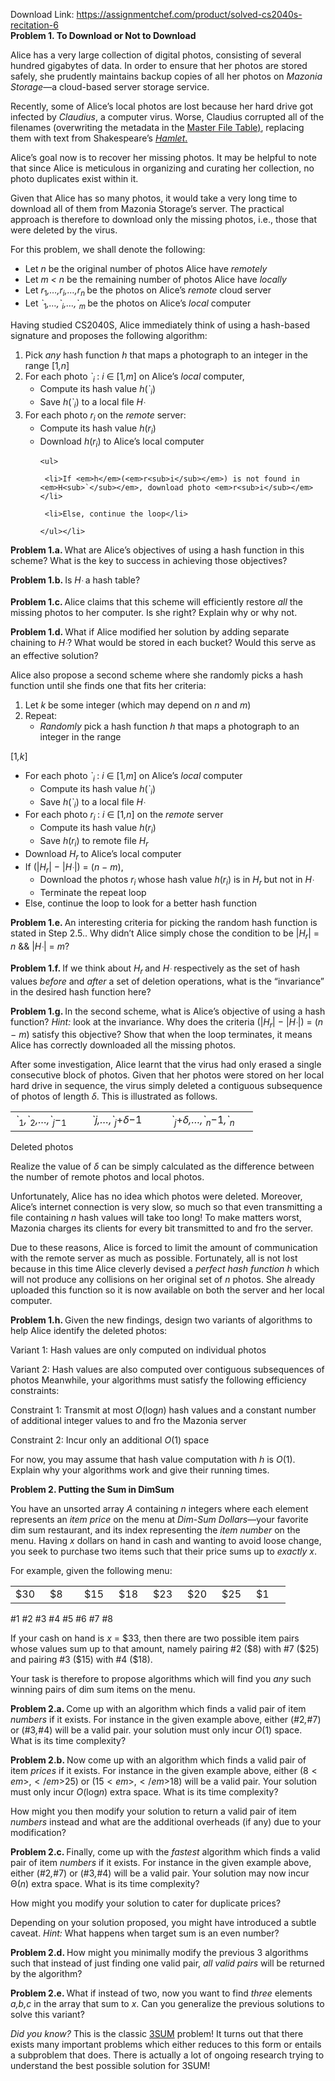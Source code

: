Download Link: https://assignmentchef.com/product/solved-cs2040s-recitation-6
<br>
<strong>Problem 1.              To Download or Not to Download</strong>

Alice has a very large collection of digital photos, consisting of several hundred gigabytes of data. In order to ensure that her photos are stored safely, she prudently maintains backup copies of all her photos on <em>Mazonia Storage</em>—a cloud-based server storage service.

Recently, some of Alice’s local photos are lost because her hard drive got infected by <em>Claudius</em>, a computer virus. Worse, Claudius corrupted all of the filenames (overwriting the metadata in the <a href="https://searchwindowsserver.techtarget.com/definition/master-file-table">Master File Table</a><a href="https://searchwindowsserver.techtarget.com/definition/master-file-table">)</a>, replacing them with text from Shakespeare’s <a href="https://en.wikipedia.org/wiki/Hamlet"><em>Hamlet</em></a><a href="https://en.wikipedia.org/wiki/Hamlet">.</a>

Alice’s goal now is to recover her missing photos. It may be helpful to note that since Alice is meticulous in organizing and curating her collection, no photo duplicates exist within it.

Given that Alice has so many photos, it would take a very long time to download all of them from Mazonia Storage’s server. The practical approach is therefore to download only the missing photos, i.e., those that were deleted by the virus.

For this problem, we shall denote the following:

<ul>

 <li>Let <em>n </em>be the original number of photos Alice have <em>remotely</em></li>

 <li>Let <em>m &lt; n </em>be the remaining number of photos Alice have <em>locally</em></li>

 <li>Let <em>r</em><sub>1</sub><em>,…,r<sub>i</sub>,…,r<sub>n </sub></em>be the photos on Alice’s <em>remote </em>cloud server</li>

 <li>Let <em>`</em><sub>1</sub><em>,…,`<sub>i</sub>,…,`<sub>m </sub></em>be the photos on Alice’s <em>local </em>computer</li>

</ul>

Having studied CS2040S, Alice immediately think of using a hash-based signature and proposes the following algorithm:

<ol>

 <li>Pick <em>any </em>hash function <em>h </em>that maps a photograph to an integer in the range [1<em>,n</em>]</li>

 <li>For each photo <em>`<sub>i </sub></em>: <em>i </em>∈ [1<em>,m</em>] on Alice’s <em>local </em>computer,

  <ul>

   <li>Compute its hash value <em>h</em>(<em>`<sub>i</sub></em>)</li>

   <li>Save <em>h</em>(<em>`<sub>i</sub></em>) to a local file <em>H<sub>`</sub></em></li>

  </ul></li>

 <li>For each photo <em>r<sub>i </sub></em>on the <em>remote </em>server:

  <ul>

   <li>Compute its hash value <em>h</em>(<em>r<sub>i</sub></em>)</li>

   <li>Download <em>h</em>(<em>r<sub>i</sub></em>) to Alice’s local computer

    <ul>

     <li>If <em>h</em>(<em>r<sub>i</sub></em>) is not found in <em>H<sub>`</sub></em>, download photo <em>r<sub>i</sub></em></li>

     <li>Else, continue the loop</li>

    </ul></li>

  </ul></li>

</ol>

<strong>Problem 1.a. </strong>What are Alice’s objectives of using a hash function in this scheme? What is the key to success in achieving those objectives?

<strong>Problem 1.b.            </strong>Is <em>H<sub>` </sub></em>a hash table?

<strong>Problem 1.c. </strong>Alice claims that this scheme will efficiently restore <em>all </em>the missing photos to her computer. Is she right? Explain why or why not.

<strong>Problem 1.d. </strong>What if Alice modified her solution by adding separate chaining to <em>H<sub>`</sub></em>? What would be stored in each bucket? Would this serve as an effective solution?

Alice also propose a second scheme where she randomly picks a hash function until she finds one that fits her criteria:

<ol>

 <li>Let <em>k </em>be some integer (which may depend on <em>n </em>and <em>m</em>)</li>

 <li>Repeat:

  <ul>

   <li><em>Randomly </em>pick a hash function <em>h </em>that maps a photograph to an integer in the range</li>

  </ul></li>

</ol>

[1<em>,k</em>]

<ul>

 <li>For each photo <em>`<sub>i </sub></em>: <em>i </em>∈ [1<em>,m</em>] on Alice’s <em>local </em>computer

  <ul>

   <li>Compute its hash value <em>h</em>(<em>`<sub>i</sub></em>)</li>

   <li>Save <em>h</em>(<em>`<sub>i</sub></em>) to a local file <em>H<sub>`</sub></em></li>

  </ul></li>

 <li>For each photo <em>r<sub>i </sub></em>: <em>i </em>∈ [1<em>,n</em>] on the <em>remote </em>server

  <ul>

   <li>Compute its hash value <em>h</em>(<em>r<sub>i</sub></em>)</li>

   <li>Save <em>h</em>(<em>r<sub>i</sub></em>) to remote file <em>H<sub>r</sub></em></li>

  </ul></li>

 <li>Download <em>H<sub>r </sub></em>to Alice’s local computer</li>

 <li>If (|<em>H<sub>r</sub></em>| − |<em>H<sub>`</sub></em>|) = (<em>n </em>− <em>m</em>),

  <ul>

   <li>Download the photos <em>r<sub>i </sub></em>whose hash value <em>h</em>(<em>r<sub>i</sub></em>) is in <em>H<sub>r </sub></em>but not in <em>H<sub>`</sub></em></li>

   <li>Terminate the repeat loop</li>

  </ul></li>

 <li>Else, continue the loop to look for a better hash function</li>

</ul>

<strong>Problem 1.e. </strong>An interesting criteria for picking the random hash function is stated in Step 2.5.. Why didn’t Alice simply chose the condition to be |<em>H<sub>r</sub></em>| = <em>n </em>&amp;&amp; |<em>H<sub>`</sub></em>| = <em>m</em>?

<strong>Problem 1.f. </strong>If we think about <em>H<sub>r </sub></em>and <em>H<sub>` </sub></em>respectively as the set of hash values <em>before </em>and <em>after </em>a set of deletion operations, what is the “invariance” in the desired hash function here?

<strong>Problem 1.g. </strong>In the second scheme, what is Alice’s objective of using a hash function? <em>Hint: </em>look at the invariance. Why does the criteria (|<em>H<sub>r</sub></em>| − |<em>H<sub>`</sub></em>|) = (<em>n </em>− <em>m</em>) satisfy this objective? Show that when the loop terminates, it means Alice has correctly downloaded all the missing photos.

After some investigation, Alice learnt that the virus had only erased a single consecutive block of photos. Given that her photos were stored on her local hard drive in sequence, the virus simply deleted a contiguous subsequence of photos of length <em>δ</em>. This is illustrated as follows.

<table width="340">

 <tbody>

  <tr>

   <td width="106"><em>`</em><sub>1</sub><em>,`</em><sub>2</sub><em>,…,`<sub>j</sub></em>−<sub>1</sub></td>

   <td width="111"><em>`</em><em>j</em><em>,…,`<sub>j</sub></em>+<em>δ</em>−1</td>

   <td width="123"><em>`<sub>j</sub></em>+<em>δ</em><em>,…,`<sub>n</sub></em>−1<em>,`<sub>n</sub></em></td>

  </tr>

 </tbody>

</table>

Deleted photos

Realize the value of <em>δ </em>can be simply calculated as the difference between the number of remote photos and local photos.

Unfortunately, Alice has no idea which photos were deleted. Moreover, Alice’s internet connection is very slow, so much so that even transmitting a file containing <em>n </em>hash values will take too long! To make matters worst, Mazonia charges its clients for every bit transmitted to and fro the server.

Due to these reasons, Alice is forced to limit the amount of communication with the remote server as much as possible. Fortunately, all is not lost because in this time Alice cleverly devised a <em>perfect hash function h </em>which will not produce any collisions on her original set of <em>n </em>photos. She already uploaded this function so it is now available on both the server and her local computer.

<strong>Problem 1.h.    </strong>Given the new findings, design two variants of algorithms to help Alice identify the deleted photos:

Variant 1: Hash values are only computed on individual photos

Variant 2: Hash values are also computed over contiguous subsequences of photos Meanwhile, your algorithms must satisfy the following efficiency constraints:

Constraint 1: Transmit at most <em>O</em>(log<em>n</em>) hash values and a constant number of additional integer values to and fro the Mazonia server

Constraint 2: Incur only an additional <em>O</em>(1) space

For now, you may assume that hash value computation with <em>h </em>is <em>O</em>(1). Explain why your algorithms work and give their running times.

<strong>Problem 2.              Putting the Sum in DimSum</strong>

You have an unsorted array <em>A </em>containing <em>n </em>integers where each element represents an <em>item price </em>on the menu at <em>Dim-Sum Dollars</em>—your favorite dim sum restaurant, and its index representing the <em>item number </em>on the menu. Having <em>x </em>dollars on hand in cash and wanting to avoid loose change, you seek to purchase two items such that their price sums up to <em>exactly x</em>.

For example, given the following menu:

<table width="311">

 <tbody>

  <tr>

   <td width="39">$30</td>

   <td width="39">$8</td>

   <td width="39">$15</td>

   <td width="39">$18</td>

   <td width="39">$23</td>

   <td width="39">$20</td>

   <td width="39">$25</td>

   <td width="39">$1</td>

  </tr>

 </tbody>

</table>

#1       #2       #3       #4       #5       #6       #7       #8

If your cash on hand is <em>x </em>= $33, then there are two possible item pairs whose values sum up to that amount, namely pairing #2 ($8) with #7 ($25) and pairing #3 ($15) with #4 ($18).

Your task is therefore to propose algorithms which will find you <em>any </em>such winning pairs of dim sum items on the menu.

<strong>Problem 2.a. </strong>Come up with an algorithm which finds a valid pair of item <em>numbers </em>if it exists. For instance in the given example above, either (#2<em>,</em>#7) or (#3<em>,</em>#4) will be a valid pair. your solution must only incur <em>O</em>(1) space. What is its time complexity?

<strong>Problem 2.b. </strong>Now come up with an algorithm which finds a valid pair of item <em>prices </em>if it exists. For instance in the given example above, either ($8<em>,</em>$25) or ($15<em>,</em>$18) will be a valid pair. Your solution must only incur <em>O</em>(log<em>n</em>) extra space. What is its time complexity?

How might you then modify your solution to return a valid pair of item <em>numbers </em>instead and what are the additional overheads (if any) due to your modification?

<strong>Problem 2.c. </strong>Finally, come up with the <em>fastest </em>algorithm which finds a valid pair of item <em>numbers </em>if it exists. For instance in the given example above, either (#2<em>,</em>#7) or (#3<em>,</em>#4) will be a valid pair. Your solution may now incur Θ(<em>n</em>) extra space. What is its time complexity?

How might you modify your solution to cater for duplicate prices?

Depending on your solution proposed, you might have introduced a subtle caveat. <em>Hint: </em>What happens when target sum is an even number?

<strong>Problem 2.d. </strong>How might you minimally modify the previous 3 algorithms such that instead of just finding one valid pair, <em>all valid pairs </em>will be returned by the algorithm?

<strong>Problem 2.e. </strong>What if instead of two, now you want to find <em>three </em>elements <em>a,b,c </em>in the array that sum to <em>x</em>. Can you generalize the previous solutions to solve this variant?

<em>Did you know? </em>This is the classic <a href="https://en.wikipedia.org/wiki/3SUM">3SUM</a> problem! It turns out that there exists many important problems which either reduces to this form or entails a subproblem that does. There is actually a lot of ongoing research trying to understand the best possible solution for 3SUM!